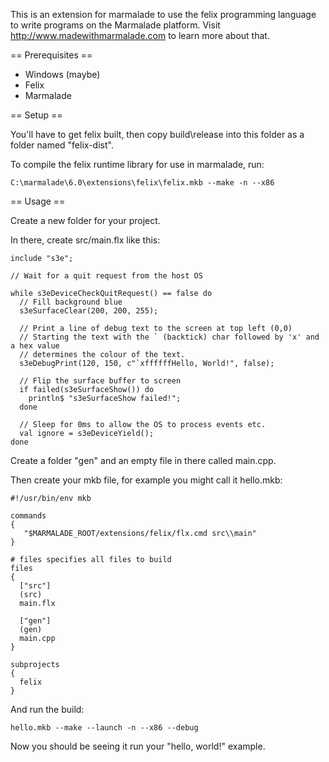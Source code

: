 This is an extension for marmalade to use the felix programming language to write programs 
on the Marmalade platform.  Visit http://www.madewithmarmalade.com to learn more about that.

== Prerequisites ==

* Windows (maybe)
* Felix
* Marmalade

== Setup ==

You'll have to get felix built, then copy build\release into this folder as a folder
named "felix-dist".

To compile the felix runtime library for use in marmalade, run:

    C:\marmalade\6.0\extensions\felix\felix.mkb --make -n --x86

== Usage == 

Create a new folder for your project. 

In there, create src/main.flx like this:

    include "s3e";
    
    // Wait for a quit request from the host OS
    
    while s3eDeviceCheckQuitRequest() == false do
      // Fill background blue
      s3eSurfaceClear(200, 200, 255);
    
      // Print a line of debug text to the screen at top left (0,0)
      // Starting the text with the ` (backtick) char followed by 'x' and a hex value
      // determines the colour of the text.
      s3eDebugPrint(120, 150, c"`xffffffHello, World!", false);
    
      // Flip the surface buffer to screen
      if failed(s3eSurfaceShow()) do
        println$ "s3eSurfaceShow failed!";
      done
      
      // Sleep for 0ms to allow the OS to process events etc.
      val ignore = s3eDeviceYield();
    done

Create a folder "gen" and an empty file in there called main.cpp.

Then create your mkb file, for example you might call it hello.mkb:

    #!/usr/bin/env mkb
    
    commands
    {
       "$MARMALADE_ROOT/extensions/felix/flx.cmd src\\main"
    }
    
    # files specifies all files to build
    files
    {
      ["src"]
      (src)
      main.flx
    
      ["gen"]
      (gen)
      main.cpp
    }
    
    subprojects
    {
      felix
    }
  
And run the build:

    hello.mkb --make --launch -n --x86 --debug

Now you should be seeing it run your "hello, world!" example.
  

